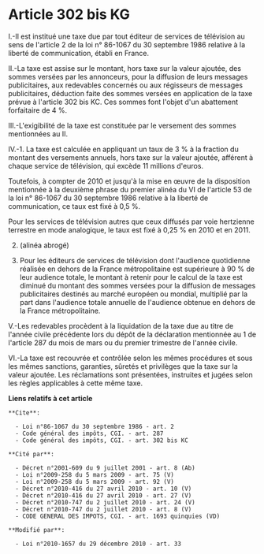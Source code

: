# Article 302 bis KG

I.-Il est institué une taxe due par tout éditeur de services de télévision au sens de l'article 2 de la loi n° 86-1067 du 30
septembre 1986 relative à la liberté de communication, établi en France. 

II.-La taxe est assise sur le montant, hors taxe sur la valeur ajoutée, des sommes versées par les annonceurs, pour la
diffusion de leurs messages publicitaires, aux redevables concernés ou aux régisseurs de messages publicitaires, déduction
faite des sommes versées en application de la taxe prévue à l'article 302 bis KC. Ces sommes font l'objet d'un abattement
forfaitaire de 4 %. 

III.-L'exigibilité de la taxe est constituée par le versement des sommes mentionnées au II. 

IV.-1. La taxe est calculée en appliquant un taux de 3 % à la fraction du montant des versements annuels, hors taxe sur la
valeur ajoutée, afférent à chaque service de télévision, qui excède 11 millions d'euros. 

Toutefois, à compter de 2010 et jusqu'à la mise en œuvre de la disposition mentionnée à la deuxième phrase du premier alinéa
du VI de l'article 53 de la loi n° 86-1067 du 30 septembre 1986 relative à la liberté de communication, ce taux est fixé à
0,5 %.

Pour les services de télévision autres que ceux diffusés par voie hertzienne terrestre en mode analogique, le taux est fixé à
0,25 % en 2010 et en 2011.

2. (alinéa abrogé)

3. Pour les éditeurs de services de télévision dont l'audience quotidienne réalisée en dehors de la France métropolitaine est
supérieure à 90 % de leur audience totale, le montant à retenir pour le calcul de la taxe est diminué du montant des sommes
versées pour la diffusion de messages publicitaires destinés au marché européen ou mondial, multiplié par la part dans
l'audience totale annuelle de l'audience obtenue en dehors de la France métropolitaine.

V.-Les redevables procèdent à la liquidation de la taxe due au titre de l'année civile précédente lors du dépôt de la
déclaration mentionnée au 1 de l'article 287 du mois de mars ou du premier trimestre de l'année civile. 

VI.-La taxe est recouvrée et contrôlée selon les mêmes procédures et sous les mêmes sanctions, garanties, sûretés et
privilèges que la taxe sur la valeur ajoutée. Les réclamations sont présentées, instruites et jugées selon les règles
applicables à cette même taxe.

**Liens relatifs à cet article**

	**Cite**:

	  - Loi n°86-1067 du 30 septembre 1986 - art. 2
	  - Code général des impôts, CGI. - art. 287
	  - Code général des impôts, CGI. - art. 302 bis KC

	**Cité par**:

	  - Décret n°2001-609 du 9 juillet 2001 - art. 8 (Ab)
	  - Loi n°2009-258 du 5 mars 2009 - art. 75 (V)
	  - Loi n°2009-258 du 5 mars 2009 - art. 92 (V)
	  - Décret n°2010-416 du 27 avril 2010 - art. 10 (V)
	  - Décret n°2010-416 du 27 avril 2010 - art. 27 (V)
	  - Décret n°2010-747 du 2 juillet 2010 - art. 24 (V)
	  - Décret n°2010-747 du 2 juillet 2010 - art. 8 (V)
	  - CODE GENERAL DES IMPOTS, CGI. - art. 1693 quinquies (VD)

	**Modifié par**:

	  - Loi n°2010-1657 du 29 décembre 2010 - art. 33
